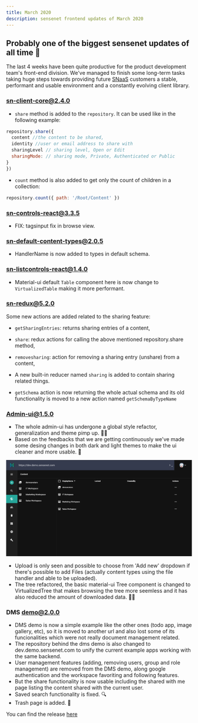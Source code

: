 ```yaml
---
title: March 2020
description: sensenet frontend updates of March 2020
---
```


## Probably one of the biggest sensenet updates of all time 💯

The last 4 weeks have been quite productive for the product development team's front-end division. We've managed to finish some long-term tasks taking huge steps towards providing future [SNaaS](https://www.sensenet.com/try-it/what-is-snaas) customers a stable, performant and usable environment and a constantly evolving client library.

### sn-client-core@2.4.0

- `share` method is added to the `repository`. It can be used like in the following example:

```javascript
repository.share({
  content //the content to be shared,
  identity //user or email address to share with
  sharingLevel // sharing level, Open or Edit
  sharingMode: // sharing mode, Private, Authenticated or Public
}
})
```

- `count` method is also added to get only the count of children in a collection:

```javascript
repository.count({ path: '/Root/Content' })
```

### sn-controls-react@3.3.5

- FIX: tagsinput fix in browse view.

### sn-default-content-types@2.0.5

- HandlerName is now added to types in default schema.

### sn-listcontrols-react@1.4.0

- Material-ui default `Table` component here is now change to `VirtualizedTable` making it more performant.

### sn-redux@5.2.0

Some new actions are added related to the sharing feature:

- `getSharingEntries`: returns sharing entries of a content,
- `share`: redux actions for calling the above mentioned repository.share method,
- `removesharing`: action for removing a sharing entry (unshare) from a content,

- A new built-in reducer named `sharing` is added to contain sharing related things.

- `getSchema` action is now returning the whole actual schema and its old functionality is moved to a new action named `getSchemaByTypeName`

### Admin-ui@1.5.0

- The whole admin-ui has undergone a global style refactor, generalization and theme pimp up. 🎉🎉
- Based on the feedbacks that we are getting continuously we've made some desing changes in both dark and light themes to make the ui cleaner and more usable. 💅

 ![Admin-ui design update](/img/new-adminui-design.png "Admin-ui design update")

- Upload is only seen and possible to choose from 'Add new' dropdown if there's possible to add Files (actually content types using the file handler and able to be uploaded).
- The tree refactored, the basic material-ui Tree component is changed to VirtualizedTree that makes browsing the tree more seemless and it has also reduced the amount of downloaded data. 🎉🎉

### DMS demo@2.0.0

- DMS demo is now a simple example like the other ones (todo app, image gallery, etc), so it is moved to another url and also lost some of its funcionalities which were not really document management related.
- The repository behind the dms demo is also changed to dev.demo.sensenet.com to unify the current example apps working with the same backend.
- User management features (adding, removing users, group and role management) are removed from the DMS demo, along google authentication and the workspace favoriting and following features.
- But the share functionality is now usable including the shared with me page listing the content shared with the current user.
- Saved search functionality is fixed. 🔍
- Trash page is added. 🚮

You can find the release [here](https://github.com/SenseNet/sn-client/releases/tag/2020.3.0)
